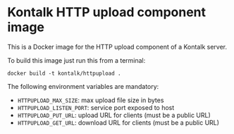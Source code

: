 Kontalk HTTP upload component image
===================================

This is a Docker image for the HTTP upload component of a Kontalk server.

To build this image just run this from a terminal:

```shell
docker build -t kontalk/httpupload .
```

The following environment variables are mandatory:

* `HTTPUPLOAD_MAX_SIZE`: max upload file size in bytes
* `HTTPUPLOAD_LISTEN_PORT`: service port exposed to host
* `HTTPUPLOAD_PUT_URL`: upload URL for clients (must be a public URL)
* `HTTPUPLOAD_GET_URL`: download URL for clients (must be a public URL)
